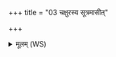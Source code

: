 +++
title = "03 चक्षुरस्य सूत्रमासीत्"

+++
<details><summary>मूलम् (WS)</summary>

चक्षुरस्य सूत्रमासीत् तर्द्म श्रोत्रमुताभरत् ।  
अवालप्स्यः स यो मणिः सहस्वानभिमातिहा ॥ ३ ॥
</details>